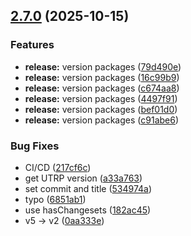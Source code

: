 ## [2.7.0](https://github.com/doprz/not-UTRP/compare/v2.6.1...v2.7.0) (2025-10-15)

### Features

* **release:** version packages ([79d490e](https://github.com/doprz/not-UTRP/commit/79d490e775440d5f4a3cf7293abef4bdc652f133))
* **release:** version packages ([16c99b9](https://github.com/doprz/not-UTRP/commit/16c99b9d6e15e0f406d850a46e2c4dfd7dd5849a))
* **release:** version packages ([c674aa8](https://github.com/doprz/not-UTRP/commit/c674aa80f9485e04149f106ed1e1fd622e68d851))
* **release:** version packages ([4497f91](https://github.com/doprz/not-UTRP/commit/4497f91200cf28e8ed8ae6ad2cbaf45fbfd46521))
* **release:** version packages ([bef01d0](https://github.com/doprz/not-UTRP/commit/bef01d0d169965b8698373efc331679a27693899))
* **release:** version packages ([c91abe6](https://github.com/doprz/not-UTRP/commit/c91abe6d8838b1168472361ccab5fa4a669084cc))

### Bug Fixes

* CI/CD ([217cf6c](https://github.com/doprz/not-UTRP/commit/217cf6cc493124bfeb8e8729728569a19508a1a1))
* get UTRP version ([a33a763](https://github.com/doprz/not-UTRP/commit/a33a7632c3b7d56be894573ce15b8165e3fdfd93))
* set commit and title ([534974a](https://github.com/doprz/not-UTRP/commit/534974ab402a3528ac7dbd5328af77ee71eeeec3))
* typo ([6851ab1](https://github.com/doprz/not-UTRP/commit/6851ab1dcf36f49f7d9446b96af0ced15ad21eb2))
* use hasChangesets ([182ac45](https://github.com/doprz/not-UTRP/commit/182ac45f4b091c8f41f5b197cf252b22eb433e6d))
* v5 -> v2 ([0aa333e](https://github.com/doprz/not-UTRP/commit/0aa333e7e7e027a5f2db2ae16756ede9706d684e))
